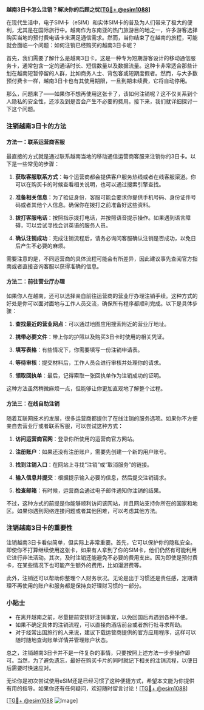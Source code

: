 **越南3日卡怎么注销？解决你的后顾之忧[[TG💪+ @esim1088](https://t.me/s/esim1088)]**

在现代生活中，电子SIM卡（eSIM）和实体SIM卡的普及为人们带来了极大的便利，尤其是在国际旅行中。越南作为东南亚的热门旅游目的地之一，许多游客选择购买当地的预付费电话卡来满足通信需求。然而，当你结束了在越南的旅程，可能就会面临一个问题：如何注销已经购买的越南3日卡呢？

首先，我们需要了解什么是越南3日卡。这是一种专为短期游客设计的移动通信服务卡，通常包含一定的通话时长、短信数量以及数据流量。这种卡非常适合那些计划在越南短暂停留的人群，比如商务人士、背包客或短期度假者。然而，与大多数预付费卡一样，越南3日卡也有其使用期限，一旦到期未续费，它将自动停用。

那么，问题来了——如果你不想再使用这张卡了，该如何注销呢？这不仅关系到个人隐私的安全性，还涉及到是否会产生不必要的费用。接下来，我们就详细探讨一下这个问题。

### 注销越南3日卡的方法

#### 方法一：联系运营商客服
最直接的方式就是通过联系越南当地的移动通信运营商客服来注销你的3日卡。以下是一些常见的步骤：

1. **获取客服联系方式**：每个运营商都会提供客户服务热线或者在线客服渠道。你可以在购买卡的时候查看相关说明，也可以通过搜索引擎查找。
   
2. **准备相关信息**：为了验证身份，客服可能会要求你提供手机号码、身份证件号码或者其他个人信息。确保你在拨打之前准备好这些资料。

3. **拨打客服电话**：按照指示拨打电话，并按照语音提示操作。如果遇到语言障碍，可以尝试寻找会讲英语的服务人员。

4. **确认注销成功**：完成注销流程后，请务必询问客服确认注销是否成功，以免日后产生不必要的麻烦。

需要注意的是，不同运营商的具体流程可能会有所差异，因此建议事先查阅官方指南或者直接咨询客服以获得准确的信息。

#### 方法二：前往营业厅办理
如果你人在越南，还可以选择亲自前往运营商的营业厅办理注销手续。这种方式的好处是你可以面对面地与工作人员交流，确保所有程序都顺利完成。以下是具体步骤：

1. **查找最近的营业网点**：可以通过地图应用搜索附近的营业厅地址。

2. **携带必要文件**：带上你的护照以及购买3日卡时使用的相关凭证。

3. **填写表格**：有些情况下，你需要填写一份注销申请表。

4. **等待审核**：提交材料后，工作人员会进行审核并处理你的请求。

5. **领取回执单**：最后，记得索取一张回执单作为注销成功的证明。

这种方法虽然稍微麻烦一点，但能够让你更加直观地了解整个过程。

#### 方法三：在线自助注销
随着互联网技术的发展，很多运营商都提供了在线注销的服务选项。如果你不方便亲自去营业厅或者联系客服，可以尝试这种方式：

1. **访问运营商官网**：登录你所使用的运营商官方网站。

2. **注册账户**：如果还没有注册账户，需要先创建一个新的用户账号。

3. **找到注销入口**：在网站上寻找“注销”或“取消服务”的链接。

4. **输入信息并提交**：根据提示输入必要的信息，然后提交注销请求。

5. **检查邮箱**：有时候，运营商会通过电子邮件通知你注销的结果。

不过，这种方式的前提是你能够顺利访问该网站，并且网站支持你所在的国家和地区。如果你遇到网络连接问题或者其他困难，可以考虑其他方法。

### 注销越南3日卡的重要性

注销越南3日卡看似简单，但实际上非常重要。首先，它可以保护你的隐私安全。即使你不打算继续使用这张卡，如果有人拿到了你的SIM卡，他们仍然有可能利用它进行非法活动。其次，及时注销还能避免不必要的费用支出。因为即使是预付费卡，在某些情况下也可能产生额外的费用，比如漫游费等。

此外，注销还可以帮助你整理个人财务状况。无论是出于习惯还是责任感，定期清理不再使用的账户和服务都是保持良好理财习惯的一部分。

### 小贴士

- 在离开越南之前，尽量提前安排好注销事宜，以免回国后再遇到各种不便。
- 如果不确定具体的注销流程，可以直接向酒店前台或者旅行社寻求帮助。
- 对于经常出国旅行的人来说，建议下载运营商提供的官方应用程序，这样可以随时随地查询账单详情并管理账户状态。

总之，注销越南3日卡并不是一件复杂的事情，只要按照上述方法一步步操作即可。当然，为了避免遗忘，最好在购买卡片的同时就记下相关的注销流程，以便日后需要时快速应对。

无论你是初次尝试使用eSIM还是已经习惯了这种便捷方式，希望本文能为你提供有用的指导。如果你还有任何疑问，欢迎随时留言讨论！[[TG💪+ @esim1088](https://t.me/s/esim1088)]

[[TG💪+ @esim1088](https://t.me/s/esim1088) ![Image](https://i.postimg.cc/4NQfJmqS/Snipaste-2025-05-13-00-14-12.png)]